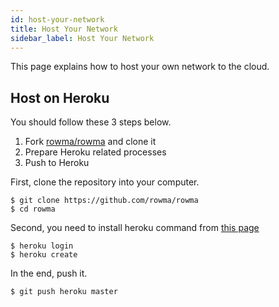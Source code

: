 ```yaml
---
id: host-your-network
title: Host Your Network
sidebar_label: Host Your Network
---
```


This page explains how to host your own network to the cloud.

## Host on Heroku
You should follow these 3 steps below.

1. Fork [rowma/rowma](https://github.com/rowma/rowma) and clone it
2. Prepare Heroku related processes
3. Push to Heroku

First, clone the repository into your computer.

```
$ git clone https://github.com/rowma/rowma
$ cd rowma
```

Second, you need to install heroku command from [this page](https://devcenter.heroku.com/articles/heroku-cli)

```
$ heroku login
$ heroku create
```

In the end, push it.

```
$ git push heroku master
```
